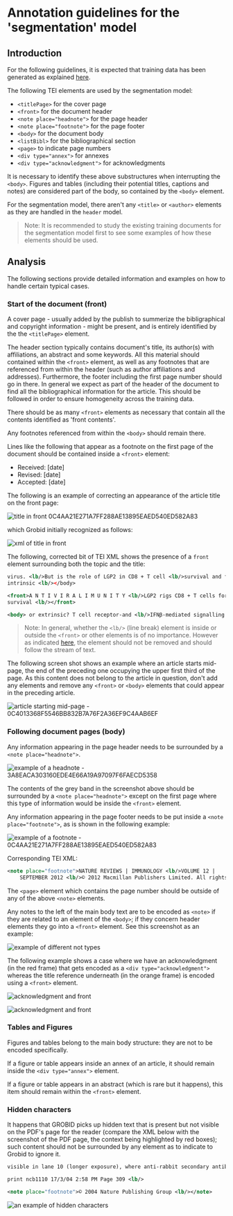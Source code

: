 # Annotation guidelines for the 'segmentation' model

## Introduction

For the following guidelines, it is expected that training data has been generated as explained [here](../Training-the-models-of-Grobid/#generation-of-training-data).

The following TEI elements are used by the segmentation model:

* `<titlePage>` for the cover page
* `<front>` for the document header
* `<note place="headnote">` for the page header
* `<note place="footnote">` for the page footer
* `<body>` for the document body
* `<listBibl>` for the bibliographical section
* `<page>` to indicate page numbers
* `<div type="annex">` for annexes
* `<div type="acknowledgment">` for acknowledgments

It is necessary to identify these above substructures when interrupting the `<body>`. Figures and tables (including their potential titles, captions and notes) are considered part of the body, so contained by the `<body>` element.

For the segmentation model, there aren't any `<title>` or `<author>` elements as they are handled in the `header` model.

> Note: It is recommended to study the existing training documents for the segmentation model first to see some examples of how these elements should be used.

## Analysis

The following sections provide detailed information and examples on how to handle certain typical cases.

### Start of the document (front)

A cover page - usually added by the publish to summerize the bibligraphical and copyright information - might be present, and is entirely identified by the the `<titlePage>` element. 

The header section typically contains document's title, its author(s) with affiliations, an abstract and some keywords. All this material should contained within the `<front>` element, as well as any footnotes that are referenced from within the header (such as author affiliations and addresses). Furthermore, the footer including the first page number should go in there.  In general we expect as part of the header of the document to find all the bibliographical information for the article.  This should be followed in order to ensure homogeneity across the training data.

There should be as many `<front>` elements as necessary that contain all the contents identified as 'front contents'.

Any footnotes referenced from within the `<body>` should remain there.

Lines like the following that appear as a footnote on the first page of the document should be contained inside a `<front>` element:
* Received: [date]
* Revised: [date]
* Accepted: [date]

The following is an example of correcting an appearance of the article title on the front page:

![title in front 0C4AA21E271A7FF288AE13895EAED540ED582A83](img/title-in-front.png)

which Grobid initially recognized as follows:

![xml of title in front](img/title-in-front-xml-wrong.png)

The following, corrected bit of TEI XML shows the presence of a `front` element surrounding both the topic and the title:

```xml
virus. <lb/>But is the role of LGP2 in CD8 + T cell <lb/>survival and function cell
intrinsic <lb/></body>

<front>A N T I V I R A L I M U N I T Y <lb/>LGP2 rigs CD8 + T cells for
survival <lb/></front>

<body> or extrinsic? T cell receptor-and <lb/>IFNβ-mediated signalling in CD8 + T

```

> Note: In general, whether the `<lb/>` (line break) element is inside or outside the `<front>` or other elements is of no importance. However as indicated [here](General-principles/#correcting-pre-annotated-files), the <lb/> element should not be removed and should follow the stream of text. 

The following screen shot shows an example where an article starts mid-page, the end of the preceding one occupying the upper first third of the page. As this content does not belong to the article in question, don't add any elements and remove any `<front>` or `<body>` elements that could appear in the preceding article.

![article starting mid-page - 0C4013368F5546BB832B7A76F2A36EF9C4AAB6EF](img/preceding-article-on-first-page.png)

### Following document pages (body)

Any information appearing in the page header needs to be surrounded by a `<note place="headnote">`.

![example of a headnote - 3A8EACA303160EDE4E66A19A97097F6FAECD5358](img/note-place-headnote.png)

The contents of the grey band in the screenshot above should be surrounded by a `<note place="headnote">` except on the first page where this type of information would be inside the `<front>` element.

Any information appearing in the page footer needs to be put inside a `<note place="footnote">`, as is shown in the following example:

![example of a footnote - 0C4AA21E271A7FF288AE13895EAED540ED582A83](img/note-place-footnote.png)

Corresponding TEI XML:

```xml
<note place="footnote">NATURE REVIEWS | IMMUNOLOGY <lb/>VOLUME 12 |
	SEPTEMBER 2012 <lb/>© 2012 Macmillan Publishers Limited. All rights reserved</note>

```

The `<page>` element which contains the page number should be outside of any of the above `<note>` elements.

Any notes to the left of the main body text are to be encoded as `<note>` if they are related to an element of the `<body>`; if they concern header elements they go into a `<front>` element.  See this screenshot as an example:

![example of different not types](img/different-note-examples.png)

The following example shows a case where we have an acknowledgment (in the red frame) that gets encoded as a `<div type="acknowledgment">` whereas the title reference underneath (in the orange frame) is encoded using a `<front>` element.

![acknowledgment and front](img/acknowledgment-placement.png)

![acknowledgment and front](img/acknowledgment-placement-xml.png)

### Tables and Figures

Figures and tables belong to the main body structure: they are not to be encoded specifically.

If a figure or table appears inside an annex of an article, it should remain inside the `<div type="annex">` element.

If a figure or table appears in an abstract (which is rare but it happens), this item should remain within the `<front>` element.


### Hidden characters

It happens that GROBID picks up hidden text that is present but not visible on the PDF's page for the reader (compare the XML below with the screenshot of the PDF page, the context being highlighted by red boxes); such content should not be surrounded by any element as to indicate to Grobid to ignore it.

```xml
visible in lane 10 (longer exposure), where anti-rabbit secondary antibodies<lb/> were used. <lb/></body>

print ncb1110 17/3/04 2:58 PM Page 309 <lb/>

<note place="footnote">© 2004 Nature Publishing Group <lb/></note>
```

![an example of hidden characters](img/hidden-characters.png)
